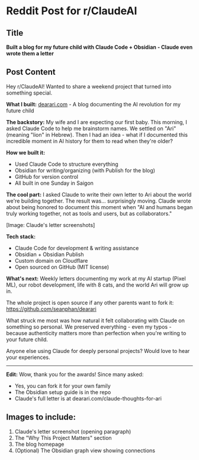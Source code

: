 # Reddit Post for r/ClaudeAI

## Title
**Built a blog for my future child with Claude Code + Obsidian - Claude even wrote them a letter**

## Post Content

Hey r/ClaudeAI! Wanted to share a weekend project that turned into something special.

**What I built:** [dearari.com](https://dearari.com) - A blog documenting the AI revolution for my future child

**The backstory:** My wife and I are expecting our first baby. This morning, I asked Claude Code to help me brainstorm names. We settled on "Ari" (meaning "lion" in Hebrew). Then I had an idea - what if I documented this incredible moment in AI history for them to read when they're older?

**How we built it:**
- Used Claude Code to structure everything
- Obsidian for writing/organizing (with Publish for the blog)
- GitHub for version control
- All built in one Sunday in Saigon

**The cool part:** I asked Claude to write their own letter to Ari about the world we're building together. The result was... surprisingly moving. Claude wrote about being honored to document this moment when "AI and humans began truly working together, not as tools and users, but as collaborators."

[Image: Claude's letter screenshots]

**Tech stack:**
- Claude Code for development & writing assistance
- Obsidian + Obsidian Publish
- Custom domain on Cloudflare
- Open sourced on GitHub (MIT license)

**What's next:** Weekly letters documenting my work at my AI startup (Pixel ML), our robot development, life with 8 cats, and the world Ari will grow up in.

The whole project is open source if any other parents want to fork it: https://github.com/seanphan/dearari

What struck me most was how natural it felt collaborating with Claude on something so personal. We preserved everything - even my typos - because authenticity matters more than perfection when you're writing to your future child.

Anyone else using Claude for deeply personal projects? Would love to hear your experiences.

---

**Edit:** Wow, thank you for the awards! Since many asked:
- Yes, you can fork it for your own family
- The Obsidian setup guide is in the repo
- Claude's full letter is at dearari.com/claude-thoughts-for-ari

## Images to include:
1. Claude's letter screenshot (opening paragraph)
2. The "Why This Project Matters" section
3. The blog homepage
4. (Optional) The Obsidian graph view showing connections